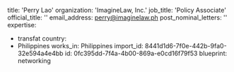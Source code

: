 title: 'Perry Lao'
organization: 'ImagineLaw, Inc.'
job_title: 'Policy Associate'
official_title: ''
email_address: perry@imaginelaw.ph
post_nominal_letters: ''
expertise:
  - transfat
country:
  - Philippines
works_in: Philippines
import_id: 8441d1d6-7f0e-442b-9fa0-32e594a4e4bb
id: 0fc395dd-7f4a-4b00-869a-e0cd16f79f53
blueprint: networking
